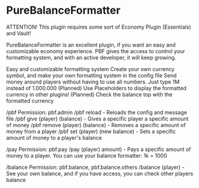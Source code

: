 # PureBalanceFormatter

ATTENTION!
This plugin requires some sort of Economy Plugin (Essentials) and Vault!


PureBalanceFormatter is an excellent plugin, if you want an easy and customizable economy experience. PBF gives the access to control your formatting system, and with an active developer, it will keep growing.


Easy and customizable formatting system
Create your own currency symbol, and make your own formatting system in the config file
Send money around players without having to use all numbers. Just type 1M instead of 1.000.000
(Planned) Use Placeholders to display the formatted currency in other plugins!
(Planned) Check the balance top with the formatted currency



/pbf
Permission: pbf.admin
/pbf reload - Reloads the config and message file
/pbf give (player) (balance) - Gives a specific player a specific amount of money
/pbf remove (player) (balance) - Removes a specific amount of money from a player
/pbf set (player) (new balance) - Sets a specific amount of money to a player's balance

/pay
Permission: pbf.pay
/pay (player) amount) - Pays a specific amount of money to a player. You can use your balance formatter: 1k = 1000

/balance
Permission: pbf.balance, pbf.balance.others
/balance (player) - See your own balance, and if you have access, you can check other players balance

